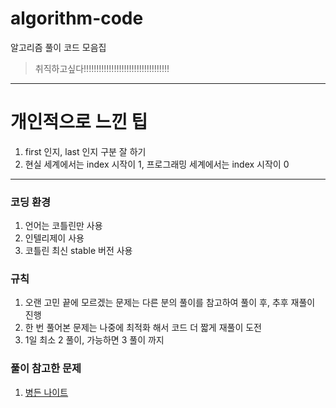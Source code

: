 # algorithm-code
알고리즘 풀이 코드 모음집

> 취직하고싶다!!!!!!!!!!!!!!!!!!!!!!!!!!!!!!!!!!

---

# 개인적으로 느낀 팁
1. first 인지, last 인지 구분 잘 하기
2. 현실 세계에서는 index 시작이 1, 프로그래밍 세계에서는 index 시작이 0 

---

### 코딩 환경
1. 언어는 코틀린만 사용
2. 인텔리제이 사용
3. 코틀린 최신 stable 버전 사용

### 규칙
1. 오랜 고민 끝에 모르겠는 문제는 다른 분의 풀이를 참고하여 풀이 후, 추후  재풀이 진행
2. 한 번 풀어본 문제는 나중에 최적화 해서 코드 더 짧게 재풀이 도전
3. 1일 최소 2 풀이, 가능하면 3 풀이 까지

### 풀이 참고한 문제
1. [병든 나이트](https://www.acmicpc.net/problem/1783)
